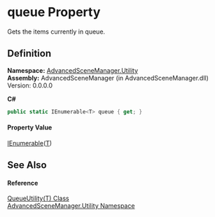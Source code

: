 # queue Property


Gets the items currently in queue.



## Definition
**Namespace:** <a href="N_AdvancedSceneManager_Utility.md">AdvancedSceneManager.Utility</a>  
**Assembly:** AdvancedSceneManager (in AdvancedSceneManager.dll) Version: 0.0.0.0

**C#**
``` C#
public static IEnumerable<T> queue { get; }
```



#### Property Value
<a href="https://learn.microsoft.com/dotnet/api/system.collections.generic.ienumerable-1" target="_blank" rel="noopener noreferrer">IEnumerable</a>(<a href="T_AdvancedSceneManager_Utility_QueueUtility_1.md">T</a>)

## See Also


#### Reference
<a href="T_AdvancedSceneManager_Utility_QueueUtility_1.md">QueueUtility(T) Class</a>  
<a href="N_AdvancedSceneManager_Utility.md">AdvancedSceneManager.Utility Namespace</a>  
